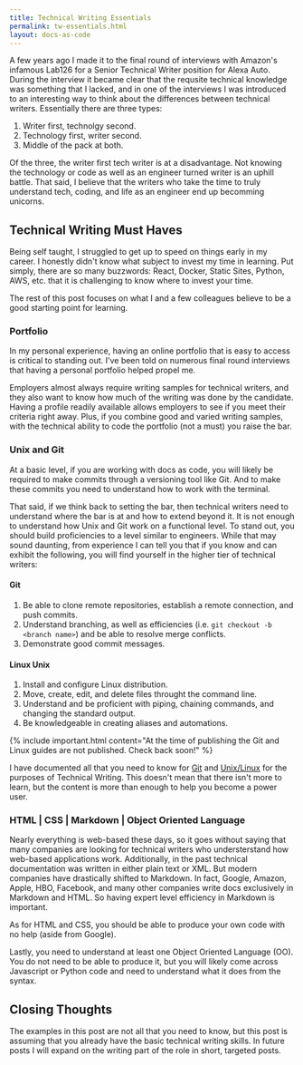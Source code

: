 ```yaml
---
title: Technical Writing Essentials
permalink: tw-essentials.html
layout: docs-as-code
---
```


A few years ago I made it to the final round of interviews with Amazon's infamous Lab126 for a Senior Technical Writer position for Alexa Auto. During the interview it became clear that the requsite technical knowledge was something that I lacked, and in one of the interviews I was introduced to an interesting way to think about the differences between technical writers. Essentially there are three types:

1. Writer first, technolgy second.
2. Technology first, writer second.
3. Middle of the pack at both. 

Of the three, the writer first tech writer is at a disadvantage. Not knowing the technology or code as well as an engineer turned writer is an uphill battle. That said, I believe that the writers who take the time to truly understand tech, coding, and life as an engineer end up becomming unicorns.

## Technical Writing Must Haves

Being self taught, I struggled to get up to speed on things early in my career. I honestly didn't know what subject to invest my time in learning. Put simply, there are so many buzzwords: React, Docker, Static Sites, Python, AWS, etc. that it is challenging to know where to invest your time. 

The rest of this post focuses on what I and a few colleagues believe to be a good starting point for learning. 

### Portfolio

In my personal experience, having an online portfolio that is easy to access is critical to standing out. I've been told on numerous final round interviews that having a personal portfolio helped propel me. 

Employers almost always require writing samples for technical writers, and they also want to know how much of the writing was done by the candidate. Having a profile readily available allows employers to see if you meet their criteria right away. Plus, if you combine good and varied writing samples, with the technical ability to code the portfolio (not a must) you raise the bar.

### Unix and Git

At a basic level, if you are working with docs as code, you will likely be required to make commits through a versioning tool like Git. And to make these commits you need to understand how to work with the terminal.

That said, if we think back to setting the bar, then technical writers need to understand where the bar is at and how to extend beyond it. It is not enough to understand how Unix and Git work on a functional level. To stand out, you should build proficiencies to a level similar to engineers. While that may sound daunting, from experience I can tell you that if you know and can exhibit the following, you will find yourself in the higher tier of technical writers:

#### Git

1. Be able to clone remote repositories, establish a remote connection, and push commits.
2. Understand branching, as well as efficiencies (i.e. `git checkout -b <branch name>`) and be able to resolve merge conflicts.
3. Demonstrate good commit messages.

#### Linux Unix

1. Install and configure Linux distribution.
2. Move, create, edit, and delete files throught the command line.
3. Understand and be proficient with piping, chaining commands, and changing the standard output.
4. Be knowledgeable in creating aliases and automations.

{% include important.html content="At the time of publishing the Git and Linux guides are not published. Check back soon!" %}

I have documented all that you need to know for [Git](/tech-blog.html#git-collection-coming-soon) and [Unix/Linux](/tech-blog.html#linux-collection) for the purposes of Technical Writing. This doesn't mean that there isn't more to learn, but the content is more than enough to help you become a power user.

### HTML | CSS | Markdown | Object Oriented Language

Nearly everything is web-based these days, so it goes without saying that many companies are looking for technical writers who understerstand how web-based applications work. Additionally, in the past technical documentation was written in either plain text or XML. But modern companies have drastically shifted to Markdown. In fact, Google, Amazon, Apple, HBO, Facebook, and many other companies write docs exclusively in Markdown and HTML. So having expert level efficiency in Markdown is important. 

As for HTML and CSS, you should be able to produce your own code with no help (aside from Google). 

Lastly, you need to understand at least one Object Oriented Language (OO). You do not need to be able to produce it, but you will likely come across Javascript or Python code and need to understand what it does from the syntax. 

## Closing Thoughts

The examples in this post are not all that you need to know, but this post is assuming that you already have the basic technical writing skills. In future posts I will expand on the writing part of the role in short, targeted posts.
